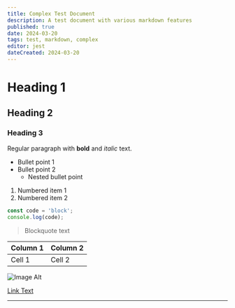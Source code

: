```yaml
---
title: Complex Test Document
description: A test document with various markdown features
published: true
date: 2024-03-20
tags: test, markdown, complex
editor: jest
dateCreated: 2024-03-20
---
```


# Heading 1
## Heading 2
### Heading 3

Regular paragraph with **bold** and *italic* text.

- Bullet point 1
- Bullet point 2
  - Nested bullet point

1. Numbered item 1
2. Numbered item 2

```javascript
const code = 'block';
console.log(code);
```

> Blockquote text

| Column 1 | Column 2 |
|----------|----------|
| Cell 1   | Cell 2   |

![Image Alt](https://example.com/image.jpg)

[Link Text](https://example.com)

---